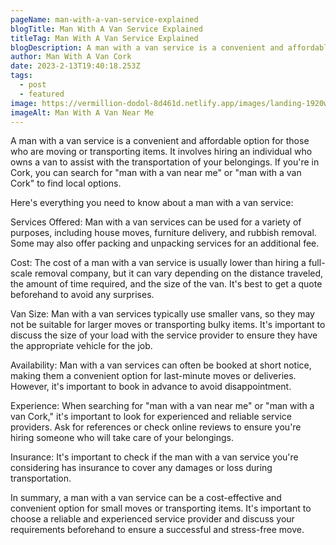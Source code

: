 ```yaml
---
pageName: man-with-a-van-service-explained
blogTitle: Man With A Van Service Explained
titleTag: Man With A Van Service Explained
blogDescription: A man with a van service is a convenient and affordable option for those who are moving or transporting items. Here's everything you need to know about a man with a van service
author: Man With A Van Cork
date: 2023-2-13T19:40:18.253Z
tags:
  - post
  - featured
image: https://vermillion-dodol-8d461d.netlify.app/images/landing-1920w.webp
imageAlt: Man With A Van Near Me
---
```

A man with a van service is a convenient and affordable option for those who are moving or transporting items. It involves hiring an individual who owns a van to assist with the transportation of your belongings. If you're in Cork, you can search for "man with a van near me" or "man with a van Cork" to find local options.

Here's everything you need to know about a man with a van service:

Services Offered: Man with a van services can be used for a variety of purposes, including house moves, furniture delivery, and rubbish removal. Some may also offer packing and unpacking services for an additional fee.

Cost: The cost of a man with a van service is usually lower than hiring a full-scale removal company, but it can vary depending on the distance traveled, the amount of time required, and the size of the van. It's best to get a quote beforehand to avoid any surprises.

Van Size: Man with a van services typically use smaller vans, so they may not be suitable for larger moves or transporting bulky items. It's important to discuss the size of your load with the service provider to ensure they have the appropriate vehicle for the job.

Availability: Man with a van services can often be booked at short notice, making them a convenient option for last-minute moves or deliveries. However, it's important to book in advance to avoid disappointment.

Experience: When searching for "man with a van near me" or "man with a van Cork," it's important to look for experienced and reliable service providers. Ask for references or check online reviews to ensure you're hiring someone who will take care of your belongings.

Insurance: It's important to check if the man with a van service you're considering has insurance to cover any damages or loss during transportation.

In summary, a man with a van service can be a cost-effective and convenient option for small moves or transporting items. It's important to choose a reliable and experienced service provider and discuss your requirements beforehand to ensure a successful and stress-free move.